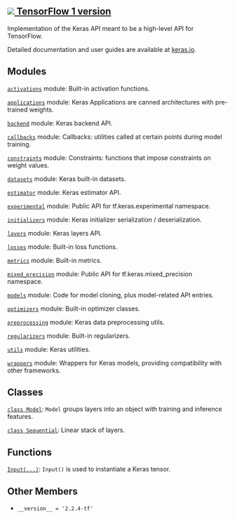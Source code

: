 [ ![](https://tensorflow.google.cn/images/tf_logo_32px.png) TensorFlow 1
version](/versions/r1.15/api_docs/python/tf/keras)  
---  
  
Implementation of the Keras API meant to be a high-level API for TensorFlow.

Detailed documentation and user guides are available at
[keras.io](https://keras.io).

## Modules

[`activations`](https://tensorflow.google.cn/api_docs/python/tf/keras/activations)
module: Built-in activation functions.

[`applications`](https://tensorflow.google.cn/api_docs/python/tf/keras/applications)
module: Keras Applications are canned architectures with pre-trained weights.

[`backend`](https://tensorflow.google.cn/api_docs/python/tf/keras/backend)
module: Keras backend API.

[`callbacks`](https://tensorflow.google.cn/api_docs/python/tf/keras/callbacks)
module: Callbacks: utilities called at certain points during model training.

[`constraints`](https://tensorflow.google.cn/api_docs/python/tf/keras/constraints)
module: Constraints: functions that impose constraints on weight values.

[`datasets`](https://tensorflow.google.cn/api_docs/python/tf/keras/datasets)
module: Keras built-in datasets.

[`estimator`](https://tensorflow.google.cn/api_docs/python/tf/keras/estimator)
module: Keras estimator API.

[`experimental`](https://tensorflow.google.cn/api_docs/python/tf/keras/experimental)
module: Public API for tf.keras.experimental namespace.

[`initializers`](https://tensorflow.google.cn/api_docs/python/tf/keras/initializers)
module: Keras initializer serialization / deserialization.

[`layers`](https://tensorflow.google.cn/api_docs/python/tf/keras/layers)
module: Keras layers API.

[`losses`](https://tensorflow.google.cn/api_docs/python/tf/keras/losses)
module: Built-in loss functions.

[`metrics`](https://tensorflow.google.cn/api_docs/python/tf/keras/metrics)
module: Built-in metrics.

[`mixed_precision`](https://tensorflow.google.cn/api_docs/python/tf/keras/mixed_precision)
module: Public API for tf.keras.mixed_precision namespace.

[`models`](https://tensorflow.google.cn/api_docs/python/tf/keras/models)
module: Code for model cloning, plus model-related API entries.

[`optimizers`](https://tensorflow.google.cn/api_docs/python/tf/keras/optimizers)
module: Built-in optimizer classes.

[`preprocessing`](https://tensorflow.google.cn/api_docs/python/tf/keras/preprocessing)
module: Keras data preprocessing utils.

[`regularizers`](https://tensorflow.google.cn/api_docs/python/tf/keras/regularizers)
module: Built-in regularizers.

[`utils`](https://tensorflow.google.cn/api_docs/python/tf/keras/utils) module:
Keras utilities.

[`wrappers`](https://tensorflow.google.cn/api_docs/python/tf/keras/wrappers)
module: Wrappers for Keras models, providing compatibility with other
frameworks.

## Classes

[`class Model`](https://tensorflow.google.cn/api_docs/python/tf/keras/Model):
`Model` groups layers into an object with training and inference features.

[`class
Sequential`](https://tensorflow.google.cn/api_docs/python/tf/keras/Sequential):
Linear stack of layers.

## Functions

[`Input(...)`](https://tensorflow.google.cn/api_docs/python/tf/keras/Input):
`Input()` is used to instantiate a Keras tensor.

## Other Members

  * `__version__ = '2.2.4-tf'`

